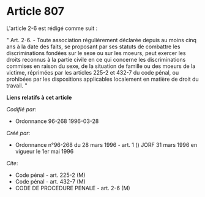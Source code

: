 # Article 807

L'article 2-6 est rédigé comme suit :

" Art. 2-6. - Toute association régulièrement déclarée depuis au moins cinq ans à la date des faits, se proposant par ses
statuts de combattre les discriminations fondées sur le sexe ou sur les moeurs, peut exercer les droits reconnus à la partie
civile en ce qui concerne les discriminations commises en raison du sexe, de la situation de famille ou des moeurs de la
victime, réprimées par les articles 225-2 et 432-7 du code pénal, ou prohibées par les dispositions applicables localement en
matière de droit du travail. "

**Liens relatifs à cet article**

_Codifié par_:

  - Ordonnance 96-268 1996-03-28

_Créé par_:

  - Ordonnance n°96-268 du 28 mars 1996 - art. 1 () JORF 31 mars 1996 en vigueur le 1er mai 1996

_Cite_:

  - Code pénal - art. 225-2 (M)
  - Code pénal - art. 432-7 (M)
  - CODE DE PROCEDURE PENALE - art. 2-6 (M)
